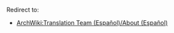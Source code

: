 Redirect to:

*   [ArchWiki:Translation Team (Español)/About (Español)](/index.php/ArchWiki:Translation_Team_(Espa%C3%B1ol)/About_(Espa%C3%B1ol) "ArchWiki:Translation Team (Español)/About (Español)")
